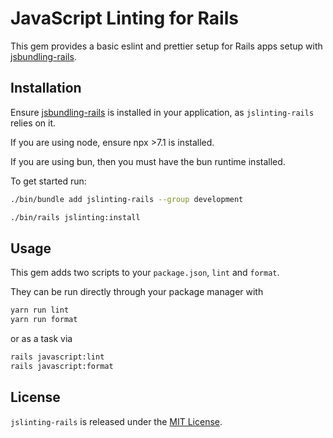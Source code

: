 # JavaScript Linting for Rails

This gem provides a basic eslint and prettier setup for Rails apps setup with [jsbundling-rails](https://github.com/rails/jsbundling-rails).

## Installation

Ensure [jsbundling-rails](https://github.com/rails/jsbundling-rails) is installed in your application, as
`jslinting-rails` relies on it.

If you are using node, ensure npx >7.1 is installed.

If you are using bun, then you must have the bun runtime installed.

To get started run:

```bash
./bin/bundle add jslinting-rails --group development
```

```bash
./bin/rails jslinting:install
```

## Usage

This gem adds two scripts to your `package.json`, `lint` and `format`.

They can be run directly through your package manager with

```bash
yarn run lint
yarn run format
```

or as a task via

```bash
rails javascript:lint
rails javascript:format
```

## License

`jslinting-rails` is released under the [MIT License](https://opensource.org/licenses/MIT).
